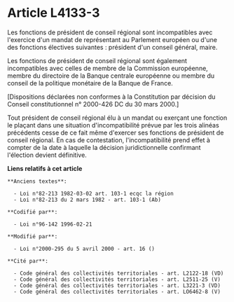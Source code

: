 # Article L4133-3

Les fonctions de président de conseil régional sont incompatibles avec l'exercice d'un mandat de représentant au Parlement
européen ou d'une des fonctions électives suivantes : président d'un conseil général, maire.

Les fonctions de président de conseil régional sont également incompatibles avec celles de membre de la Commission
européenne, membre du directoire de la Banque centrale européenne ou membre du conseil de la politique monétaire de la Banque
de France.

[Dispositions déclarées non conformes à la Constitution par décision du Conseil constitutionnel n° 2000-426 DC du 30 mars
2000.]

Tout président de conseil régional élu à un mandat ou exerçant une fonction le plaçant dans une situation d'incompatibilité
prévue par les trois alinéas précédents cesse de ce fait même d'exercer ses fonctions de président de conseil régional. En
cas de contestation, l'incompatibilité prend effet à compter de la date à laquelle la décision juridictionnelle confirmant
l'élection devient définitive.

**Liens relatifs à cet article**

	**Anciens textes**:

	  - Loi n°82-213 1982-03-02 art. 103-1 ecqc la région
	  - Loi n°82-213 du 2 mars 1982 - art. 103-1 (Ab)

	**Codifié par**:

	  - Loi n°96-142 1996-02-21

	**Modifié par**:

	  - Loi n°2000-295 du 5 avril 2000 - art. 16 ()

	**Cité par**:

	  - Code général des collectivités territoriales - art. L2122-18 (VD)
	  - Code général des collectivités territoriales - art. L2511-25 (V)
	  - Code général des collectivités territoriales - art. L3221-3 (VD)
	  - Code général des collectivités territoriales - art. LO6462-8 (V)
